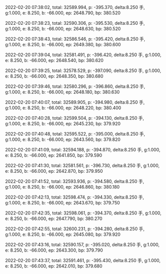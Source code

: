 2022-02-20 07:38:02, total: 32589.994, p: -395.370, delta:8.250 手, g:1.000, e: 8.250, b: -66.000, ep: 2648.790, bp: 380.520

2022-02-20 07:38:23, total: 32590.306, p: -395.530, delta:8.250 手, g:1.000, e: 8.250, b: -66.000, ep: 2648.630, bp: 380.520

2022-02-20 07:38:43, total: 32586.546, p: -395.420, delta:8.250 手, g:1.000, e: 8.250, b: -66.000, ep: 2649.380, bp: 380.600

2022-02-20 07:39:04, total: 32581.491, p: -396.420, delta:8.250 手, g:1.000, e: 8.250, b: -66.000, ep: 2648.540, bp: 380.620

2022-02-20 07:39:25, total: 32578.529, p: -397.090, delta:8.250 手, g:1.000, e: 8.250, b: -66.000, ep: 2648.350, bp: 380.680

2022-02-20 07:39:46, total: 32580.296, p: -396.860, delta:8.250 手, g:1.000, e: 8.250, b: -66.000, ep: 2648.180, bp: 380.630

2022-02-20 07:40:07, total: 32589.905, p: -394.980, delta:8.250 手, g:1.000, e: 8.250, b: -66.000, ep: 2648.220, bp: 380.400

2022-02-20 07:40:28, total: 32599.504, p: -394.130, delta:8.250 手, g:1.000, e: 8.250, b: -66.000, ep: 2645.230, bp: 379.920

2022-02-20 07:40:48, total: 32595.522, p: -395.000, delta:8.250 手, g:1.000, e: 8.250, b: -66.000, ep: 2643.560, bp: 379.820

2022-02-20 07:41:09, total: 32594.188, p: -394.870, delta:8.250 手, g:1.000, e: 8.250, b: -66.000, ep: 2641.850, bp: 379.590

2022-02-20 07:41:30, total: 32581.561, p: -396.730, delta:8.250 手, g:1.000, e: 8.250, b: -66.000, ep: 2642.870, bp: 379.950

2022-02-20 07:41:52, total: 32593.936, p: -394.580, delta:8.250 手, g:1.000, e: 8.250, b: -66.000, ep: 2646.860, bp: 380.180

2022-02-20 07:42:13, total: 32598.474, p: -394.330, delta:8.250 手, g:1.000, e: 8.250, b: -66.000, ep: 2643.670, bp: 379.750

2022-02-20 07:42:35, total: 32598.061, p: -394.370, delta:8.250 手, g:1.000, e: 8.250, b: -66.000, ep: 2647.790, bp: 380.270

2022-02-20 07:42:55, total: 32600.231, p: -394.280, delta:8.250 手, g:1.000, e: 8.250, b: -66.000, ep: 2645.080, bp: 379.920

2022-02-20 07:43:16, total: 32590.157, p: -395.020, delta:8.250 手, g:1.000, e: 8.250, b: -66.000, ep: 2643.300, bp: 379.790

2022-02-20 07:43:37, total: 32591.461, p: -395.430, delta:8.250 手, g:1.000, e: 8.250, b: -66.000, ep: 2642.010, bp: 379.680